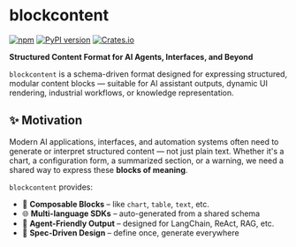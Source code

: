 # blockcontent

[![npm](https://img.shields.io/npm/v/blockcontent?label=npm&color=cb3837&logo=npm)](https://www.npmjs.com/package/blockcontent)
[![PyPI version](https://img.shields.io/pypi/v/blockcontent.svg)](https://pypi.org/project/blockcontent)
[![Crates.io](https://img.shields.io/crates/v/blockcontent.svg)](https://crates.io/crates/blockcontent)


**Structured Content Format for AI Agents, Interfaces, and Beyond**

`blockcontent` is a schema-driven format designed for expressing structured, modular content blocks — suitable for AI assistant outputs, dynamic UI rendering, industrial workflows, or knowledge representation.

## ✨ Motivation

Modern AI applications, interfaces, and automation systems often need to generate or interpret structured content — not just plain text. Whether it's a chart, a configuration form, a summarized section, or a warning, we need a shared way to express these **blocks of meaning**.

`blockcontent` provides:

- 🧱 **Composable Blocks** – like `chart`, `table`, `text`, etc.
- 🌐 **Multi-language SDKs** – auto-generated from a shared schema
- 🤖 **Agent-Friendly Output** – designed for LangChain, ReAct, RAG, etc.
- 🔧 **Spec-Driven Design** – define once, generate everywhere
